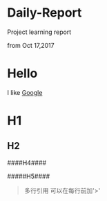 # Daily-Report
Project learning report

from Oct 17,2017

Hello
====
I like [Google](https://www.google.com/)

H1
====

H2
----

####H4####

#####H5####

>多行引用
>可以在每行前加'>'
